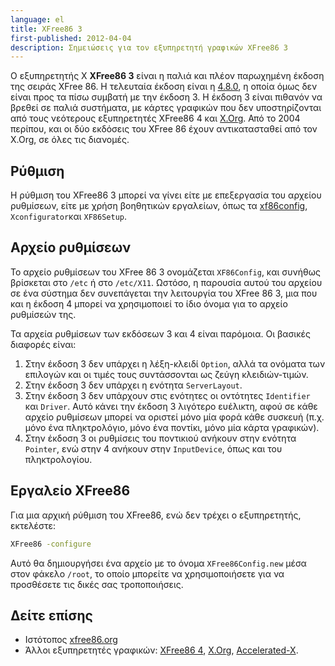 ```yaml
---
language: el
title: XFree86 3
first-published: 2012-04-04
description: Σημειώσεις για τον εξυπηρετητή γραφικών XFree86 3
---
```


Ο εξυπηρετητής X **XFree86 3** είναι η παλιά και πλέον παρωχημένη έκδοση της σειράς XFree 86. Η τελευταία έκδοση είναι
η [4.8.0](/posts/xfree86-4/), η οποία όμως δεν είναι προς τα πίσω συμβατή με την έκδοση 3. Η έκδοση 3 είναι πιθανόν να
βρεθεί σε παλιά συστήματα, με κάρτες γραφικών που δεν υποστηρίζονται από τους νεότερους εξυπηρετητές XFree86 4 και
[X.Org](/posts/x-org/). Από το 2004 περίπου, και οι δύο εκδόσεις του XFree 86 έχουν αντικατασταθεί από τον X.Org, σε
όλες τις διανομές. 

## Ρύθμιση ##

Η ρύθμιση του XFree86 3 μπορεί να γίνει είτε με επεξεργασία του αρχείου ρυθμίσεων, είτε με χρήση βοηθητικών εργαλείων,
όπως τα [xf86config](/posts/xf86config/), `Xconfigurator`και `XF86Setup`.

## Αρχείο ρυθμίσεων ##

Το αρχείο ρυθμίσεων του XFree 86 3 ονομάζεται `XF86Config`, και συνήθως βρίσκεται στο `/etc` ή στο `/etc/X11`. Ωστόσο,
η παρουσία αυτού του αρχείου σε ένα σύστημα δεν συνεπάγεται την λειτουργία του XFree 86 3, μια που και η έκδοση 4
μπορεί να χρησιμοποιεί το ίδιο όνομα για το αρχείο ρυθμίσεών της.

Τα αρχεία ρυθμίσεων των εκδόσεων 3 και 4 είναι παρόμοια. Οι βασικές διαφορές είναι:

1.  Στην έκδοση 3 δεν υπάρχει η λέξη-κλειδί `Option`, αλλά τα ονόματα 
    των επιλογών και οι τιμές τους συντάσσονται ως ζεύγη κλειδιών-τιμών.
2.  Στην έκδοση 3 δεν υπάρχει η ενότητα `ServerLayout`.
3.  Στην έκδοση 3 δεν υπάρχουν στις ενότητες οι οντότητες `Identifier` 
    και `Driver`. Αυτό κάνει την έκδοση 3 λιγότερο ευέλικτη, αφού σε 
    κάθε αρχείο ρυθμίσεων μπορεί να οριστεί μόνο μία φορά κάθε συσκευή 
    (π.χ. μόνο ένα πληκτρολόγιο, μόνο ένα ποντίκι, μόνο μία κάρτα 
    γραφικών).
4.  Στην έκδοση 3 οι ρυθμίσεις του ποντικιού ανήκουν στην ενότητα `Pointer`, 
    ενώ στην 4 ανήκουν στην `InputDevice`, όπως και του πληκτρολογίου. 

Εργαλείο XFree86
----------------

Για μια αρχική ρύθμιση του XFree86, ενώ δεν τρέχει ο εξυπηρετητής, εκτελέστε:

```bash
XFree86 -configure
```

Αυτό θα δημιουργήσει ένα αρχείο με το όνομα `XFree86Config.new` μέσα 
στον φάκελο `/root`, το οποίο μπορείτε να χρησιμοποιήσετε για να 
προσθέσετε τις δικές σας τροποποιήσεις.

Δείτε επίσης
------------

*   Ιστότοπος [xfree86.org](http://www.xfree86.org/)
*   Άλλοι εξυπηρετητές γραφικών: [XFree86 4](/posts/xfree86-4/), [X.Org](/posts/x-org/),
    [Accelerated-X](/posts/accelerated-x/). 
